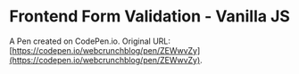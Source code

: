 # Frontend Form Validation - Vanilla JS

A Pen created on CodePen.io. Original URL: [https://codepen.io/webcrunchblog/pen/ZEWwvZy](https://codepen.io/webcrunchblog/pen/ZEWwvZy).


